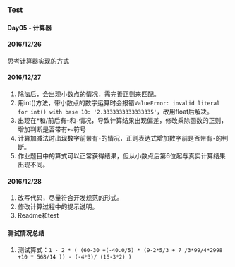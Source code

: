 ### Test
#### Day05 - 计算器

#### 2016/12/26
思考计算器实现的方式

#### 2016/12/27
1. 除法后，会出现小数点的情况，需完善正则来匹配。
2. 用int()方法，带小数点的数字运算时会报错`ValueError: invalid literal for int() with base 10: '2.3333333333333335'`，改用float后解决。
3. 出现在*和/前后有`+`和`-`情况，导致计算结果出现偏差，修改乘除函数的正则，增加判断是否带有`+-`符号
4. 计算加减法时出现数字前带有`-`的情况，正则表达式增加数字前是否带有`-`的判断。
5. 作业题目中的算式可以正常获得结果，但从小数点后第6位起与真实计算结果出现不同。

#### 2016/12/28
1. 改写代码，尽量符合开发规范的形式。
2. 修改计算过程中的提示说明。
3. Readme和test

#### 测试情况总结
1. 测试算式：`1 - 2 * ( (60-30 +(-40.0/5) * (9-2*5/3 + 7 /3*99/4*2998 +10 * 568/14 )) - (-4*3)/ (16-3*2) )`